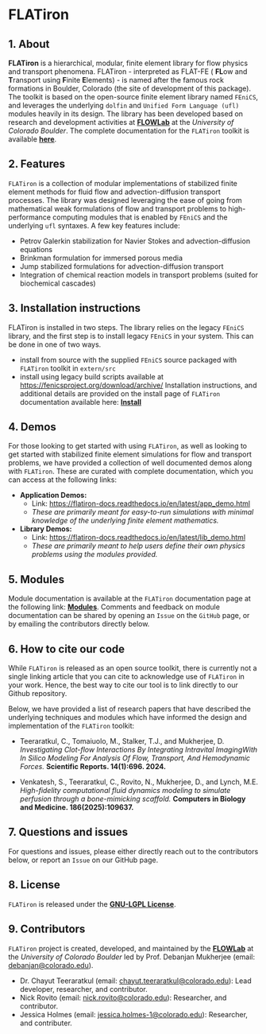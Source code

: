 # FLATiron

## 1. About

**FLATiron** is a hierarchical, modular, finite element library for flow physics and transport phenomena. FLATiron - interpreted as FLAT-FE ( **FL**ow and **T**ransport using **F**inite **E**lements) - is named after the famous rock formations in Boulder, Colorado (the site of development of this package). The toolkit is based on the open-source finite element library named `FEniCS`, and leverages the underlying `dolfin` and `Unified Form Language (ufl)` modules heavily in its design. The library has been developed based on research and development activities at **[FLOWLab](https://www.flowphysicslab.com/)** at the *University of Colorado Boulder*. The complete documentation for the `FLATiron` toolkit is available **[here](https://flatiron-docs.readthedocs.io/en/latest/index.html#)**.

## 2. Features

`FLATiron` is a collection of modular implementations of stabilized finite element methods for fluid flow and advection-diffusion transport processes. The library was designed leveraging the ease of going from mathematical weak formulations of flow and transport problems to high-performance computing modules that is enabled by `FEniCS` and the underlying `ufl` syntaxes. A few key features include:

- Petrov Galerkin stabilization for Navier Stokes and advection-diffusion equations
- Brinkman formulation for immersed porous media
- Jump stabilized formulations for advection-diffusion transport
- Integration of chemical reaction models in transport problems (suited for biochemical cascades)

## 3. Installation instructions

FLATiron is installed in two steps. The library relies on the legacy `FEniCS` library, and the first step is to install legacy `FEniCS` in your system. This can be done in one of two ways.
- install from source with the supplied `FEniCS` source packaged with `FLATiron` toolkit in `extern/src`
- install using legacy build scripts available at <https://fenicsproject.org/download/archive/>
Installation instructions, and additional details are provided on the install page of `FLATiron` documentation available here: **[Install](https://flatiron-docs.readthedocs.io/en/latest/install.html)**

## 4. Demos

For those looking to get started with using `FLATiron`, as well as looking to get started with stabilized finite element simulations for flow and transport problems, we have provided a collection of well documented demos along with `FLATiron`. These are curated with complete documentation, which you can access at the following links:
- **Application Demos:**
    - Link: <https://flatiron-docs.readthedocs.io/en/latest/app_demo.html>
    - *These are primarily meant for easy-to-run simulations with minimal knowledge of the underlying finite element mathematics.*
- **Library Demos:**
    - Link: <https://flatiron-docs.readthedocs.io/en/latest/lib_demo.html>
    - *These are primarily meant to help users define their own physics problems using the modules provided.*

## 5. Modules

Module documentation is available at the `FLATiron` documentation page at the following link: **[Modules](https://flatiron-docs.readthedocs.io/en/latest/index.html#modules)**. Comments and feedback on module documentation can be shared by opening an `Issue` on the `GitHub` page, or by emailing the contributors directly below.

## 6. How to cite our code

While `FLATiron` is released as an open source toolkit, there is currently not a single linking article that you can cite to acknowledge use of `FLATiron` in your work. Hence, the best way to cite our tool is to link directly to our Github repository.

Below, we have provided a list of research papers that have described the underlying techniques and modules which have informed the design and implementation of the `FLATiron` toolkit:

- Teeraratkul, C., Tomaiuolo, M., Stalker, T.J., and Mukherjee, D. *Investigating Clot-flow Interactions By Integrating Intravital ImagingWith In Silico Modeling For Analysis Of Flow, Transport, And Hemodynamic Forces.* **Scientific Reports. 14(1):696. 2024.**

- Venkatesh, S., Teeraratkul, C., Rovito, N., Mukherjee, D., and Lynch, M.E. *High-fidelity computational fluid dynamics modeling to simulate perfusion through a bone-mimicking scaffold.* **Computers in Biology and Medicine. 186(2025):109637.**

## 7. Questions and issues

For questions and issues, please either directly reach out to the contributors below, or report an `Issue` on our GitHub page.

## 8. License

`FLATiron` is released under the **[GNU-LGPL License](https://github.com/flowlabcu/FLATiron/blob/main/LICENSE)**.

## 9. Contributors

`FLATiron` project is created, developed, and maintained by the **[FLOWLab](https://www.flowphysicslab.com/)** at the *University of Colorado Boulder* led by Prof. Debanjan Mukherjee (email: debanjan@colorado.edu).

- Dr. Chayut Teeraratkul (email: chayut.teeraratkul@colorado.edu): Lead developer, researcher, and contributor.
- Nick Rovito (email: nick.rovito@colorado.edu): Researcher, and contributor.
- Jessica Holmes (email: jessica.holmes-1@colorado.edu): Researcher, and contributer.
